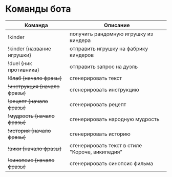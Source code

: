 # Команды бота

| Команда                        | Описание                                      |
|--------------------------------|-----------------------------------------------|
| !kinder                        | получить рандомную игрушку из киндера         |
| !kinder {название игрушки}     | отправить игрушку на фабрику киндеров         |
| !duel {ник противника}         | отправить запрос на дуэль                     |
| ~~!блаб {начало фразы}~~       | сгенерировать текст                           |
| ~~!инструкция {начало фразы}~~ | сгенерировать инструкцию                      |
| ~~!рецепт {начало фразы}~~     | сгенерировать рецепт                          |
| ~~!мудрость {начало фразы}~~   | сгенерировать народную мудрость               |
| ~~!история {начало фразы}~~    | сгенерировать историю                         |
| ~~!вики  {начало фразы}~~      | сгенерировать текст в стиле "Короче, википедия" |
| ~~!синопсис  {начало фразы}~~  | сгенерировать синопсис фильма                 |
